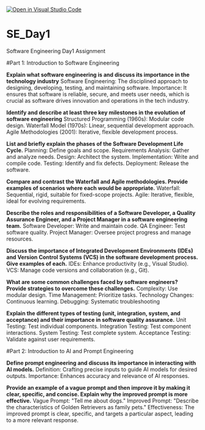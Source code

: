 [![Open in Visual Studio Code](https://classroom.github.com/assets/open-in-vscode-2e0aaae1b6195c2367325f4f02e2d04e9abb55f0b24a779b69b11b9e10269abc.svg)](https://classroom.github.com/online_ide?assignment_repo_id=15568223&assignment_repo_type=AssignmentRepo)
# SE_Day1
Software Engineering Day1 Assignment

#Part 1: Introduction to Software Engineering

**Explain what software engineering is and discuss its importance in the technology industry**
Software Engineering: The disciplined approach to designing, developing, testing, and maintaining software.
Importance: It ensures that software is reliable, secure, and meets user needs, which is crucial as software drives innovation and operations in the tech industry.   

**Identify and describe at least three key milestones in the evolution of software engineering**
Structured Programming (1960s): Modular code design.
Waterfall Model (1970s): Linear, sequential development approach.
Agile Methodologies (2001): Iterative, flexible development process.


**List and briefly explain the phases of the Software Development Life Cycle.**
Planning: Define goals and scope.
Requirements Analysis: Gather and analyze needs.
Design: Architect the system.
Implementation: Write and compile code.
Testing: Identify and fix defects.
Deployment: Release the software.

**Compare and contrast the Waterfall and Agile methodologies. Provide examples of scenarios where each would be appropriate.**
Waterfall: Sequential, rigid, suitable for fixed-scope projects.
Agile: Iterative, flexible, ideal for evolving requirements.


**Describe the roles and responsibilities of a Software Developer, a Quality Assurance Engineer, and a Project Manager in a software engineering team.**
Software Developer: Write and maintain code.
QA Engineer: Test software quality.
Project Manager: Oversee project progress and manage resources.

**Discuss the importance of Integrated Development Environments (IDEs) and Version Control Systems (VCS) in the software development process. Give examples of each.**
IDEs: Enhance productivity (e.g., Visual Studio).
VCS: Manage code versions and collaboration (e.g., Git).

**What are some common challenges faced by software engineers? Provide strategies to overcome these challenges.**
Complexity: Use modular design.
Time Management: Prioritize tasks.
Technology Changes: Continuous learning.
Debugging: Systematic troubleshooting

**Explain the different types of testing (unit, integration, system, and acceptance) and their importance in software quality assurance.**
Unit Testing: Test individual components.
Integration Testing: Test component interactions.
System Testing: Test complete system.
Acceptance Testing: Validate against user requirements.

#Part 2: Introduction to AI and Prompt Engineering


**Define prompt engineering and discuss its importance in interacting with AI models.**
Definition: Crafting precise inputs to guide AI models for desired outputs.
Importance: Enhances accuracy and relevance of AI responses.

**Provide an example of a vague prompt and then improve it by making it clear, specific, and concise. Explain why the improved prompt is more effective.**
Vague Prompt: "Tell me about dogs."
Improved Prompt: "Describe the characteristics of Golden Retrievers as family pets."
Effectiveness: The improved prompt is clear, specific, and targets a particular aspect, leading to a more relevant response.
